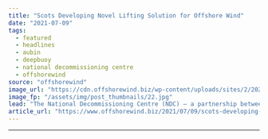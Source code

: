 ```yaml
---
title: "Scots Developing Novel Lifting Solution for Offshore Wind"
date: "2021-07-09"
tags: 
  - featured
  - headlines
  - aubin
  - deepbuoy
  - national decommissioning centre
  - offshorewind
source: "offshorewind"
image_url: "https://cdn.offshorewind.biz/wp-content/uploads/sites/2/2020/09/01103922/Hywind-Scotland_Equinor_archive.jpg"
image_fp: "/assets/img/post_thumbnails/22.jpg"
lead: "The National Decommissioning Centre (NDC) – a partnership between the University of Aberdeen and"
article_url: "https://www.offshorewind.biz/2021/07/09/scots-developing-novel-lifting-solution-for-offshore-wind/"
---
```


---
